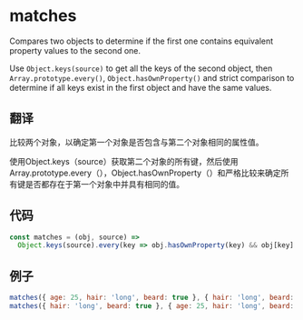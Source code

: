 # matches

Compares two objects to determine if the first one contains equivalent property values to the second one.

Use `Object.keys(source)` to get all the keys of the second object, then `Array.prototype.every()`, `Object.hasOwnProperty()` and strict comparison to determine if all keys exist in the first object and have the same values.

## 翻译

比较两个对象，以确定第一个对象是否包含与第二个对象相同的属性值。

使用Object.keys（source）获取第二个对象的所有键，然后使用Array.prototype.every（），Object.hasOwnProperty（）和严格比较来确定所有键是否都存在于第一个对象中并具有相同的值。

## 代码

```js
const matches = (obj, source) =>
  Object.keys(source).every(key => obj.hasOwnProperty(key) && obj[key] === source[key]);
```

## 例子

```js
matches({ age: 25, hair: 'long', beard: true }, { hair: 'long', beard: true }); // true
matches({ hair: 'long', beard: true }, { age: 25, hair: 'long', beard: true }); // false
```
